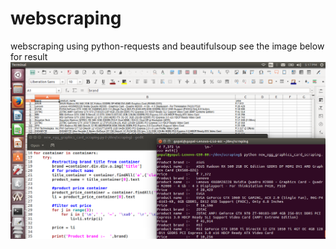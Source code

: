 # webscraping
webscraping using python-requests and beautifulsoup
see the image below for result
![alt text](https://github.com/gopalprasad780/webscraping/blob/master/scraping.png)


